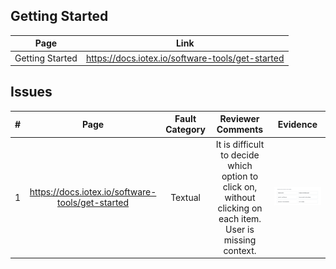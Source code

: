 
## Getting Started
| Page        | Link           |
| :-------------: | :-------------:  | 
| Getting Started      | https://docs.iotex.io/software-tools/get-started  |

## Issues
| # |  Page  | Fault Category | Reviewer Comments | Evidence |
| :--: | :--: | :--: | :--: | :--: |
| 1 | https://docs.iotex.io/software-tools/get-started  |  Textual |  It is difficult to decide which option to click on, without clicking on each item. User is missing context. | ![getting-started-context](../../images/software-tools/getting-started.jpg) |
